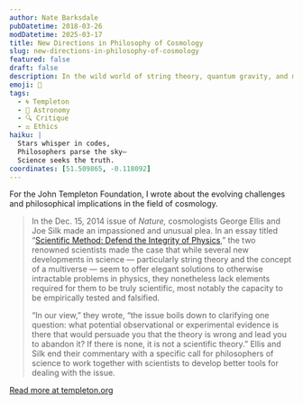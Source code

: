 ```yaml
---
author: Nate Barksdale
pubDatetime: 2018-03-26
modDatetime: 2025-03-17
title: New Directions in Philosophy of Cosmology
slug: new-directions-in-philosophy-of-cosmology
featured: false
draft: false
description: In the wild world of string theory, quantum gravity, and multiple universes, should the standard scientific methodology still apply?
emoji: 🌌
tags:
  - 🌀 Templeton
  - 🌌 Astronomy
  - 🔍 Critique
  - ⚖️ Ethics
haiku: |
  Stars whisper in codes,  
  Philosophers parse the sky—  
  Science seeks the truth.
coordinates: [51.509865, -0.118092]
---
```


For the John Templeton Foundation, I wrote about the evolving challenges and philosophical implications in the field of cosmology.

> In the Dec. 15, 2014 issue of _Nature,_ cosmologists George Ellis and Joe Silk made an impassioned and unusual plea. In an essay titled “[Scientific Method: Defend the Integrity of Physics](https://www.nature.com/news/scientific-method-defend-the-integrity-of-physics-1.16535),” the two renowned scientists made the case that while several new developments in science — particularly string theory and the concept of a multiverse — seem to offer elegant solutions to otherwise intractable problems in physics, they nonetheless lack elements required for them to be truly scientific, most notably the capacity to be empirically tested and falsified.
>
> “In our view,” they wrote, “the issue boils down to clarifying one question: what potential observational or experimental evidence is there that would persuade you that the theory is wrong and lead you to abandon it? If there is none, it is not a scientific theory.” Ellis and Silk end their commentary with a specific call for philosophers of science to work together with scientists to develop better tools for dealing with the issue.

[Read more at templeton.org](https://www.templeton.org/news/new-directions-philosophy-cosmology)
